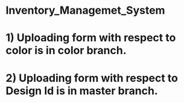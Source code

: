 # Inventory_Managemet_System

# 1) Uploading form with respect to color is in color branch.
# 2) Uploading form with respect to Design Id is in master branch.
